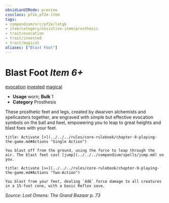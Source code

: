 ```yaml
---
obsidianUIMode: preview
cssclass: pf2e,pf2e-item
tags:
- compendium/src/pf2e/lotgb
- item/category/assistive-item/prosthesis
- trait/evocation
- trait/invested
- trait/magical
aliases: ["Blast Foot"]
---
```

# Blast Foot *Item 6+*  
[evocation](../../../Rules/traits/evocation.md)  [invested](../../../Rules/traits/invested.md)  [magical](../../../Rules/traits/magical.md)  

- **Usage** worn; **Bulk** 1
- **Category** Prosthesis

These prosthetic feet and legs, created by dwarven alchemists and spellcasters together, are engraved with simple but effective evocation symbols on the ball and heel, empowering you to leap to great heights and blast foes with your feet.

```ad-embed-ability
title: Activate [>](../../../rules/core-rulebook/chapter-9-playing-the-game.md#Actions "Single Action")

You blast off from the ground, using the force to leap through the air. The blast feet cast [jump](../../../compendium/spells/jump.md) on you.
```

```ad-embed-ability
title: Activate [>>](../../../rules/core-rulebook/chapter-9-playing-the-game.md#Actions "Two-Action")

You blast from your feet, dealing `4d6` force damage to all creatures in a 15-foot cone, with a basic Reflex save.
```

*Source: Lost Omens: The Grand Bazaar p. 73*
